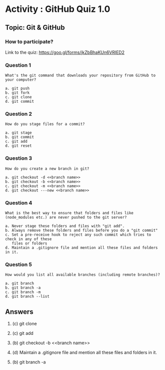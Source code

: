 
# Activity : GitHub Quiz 1.0

## Topic: Git & GitHub

### How to participate?
Link to the quiz: https://goo.gl/forms/jkZbBhaKUn6VRIED2

### Question 1
```
What's the git command that downloads your repository from GitHub to your computer?
```
```
a. git push
b. git fork
c. git clone
d. git commit
```

### Question 2
```
How do you stage files for a commit?
```
```
a. git stage
b. git commit
c. git add
d. git reset
```

### Question 3
```
How do you create a new branch in git?
```
```
a. git checkout -d <<branch name>>
b. git checkout -b <<branch name>>
c. git checkout -m <<branch name>>
d. git checkout ---new <<branch name>>
```

### Question 4
```
What is the best way to ensure that folders and files like (node_modules etc.) are never pushed to the git server?
```
```
a. Never stage these folders and files with "git add".
b. Always remove these folders and files before you do a "git commit"
c. Set a pre-receive hook to reject any such commit which tries to check in any of these 
   files or folders
d. Maintain a .gitignore file and mention all these files and folders in it.
```

### Question 5
```
How would you list all available branches (including remote branches)?
```
```
a. git branch
b. git branch -a
c. git branch -m
d. git branch --list
```

## Answers

1. (c) git clone

2. (c) git add

3. (b) git checkout -b <\<branch name>>

4. (d) Maintain a .gitignore file and mention all these files and folders in it.

5. (b) git branch -a
